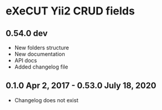 eXeCUT Yii2 CRUD fields
==============================================

0.54.0 dev
---------------------
- New folders structure
- New documentation
- API docs
- Added changelog file

0.1.0 Apr 2, 2017 - 0.53.0 July 18, 2020
----
- Changelog does not exist